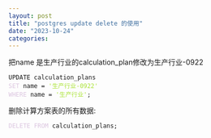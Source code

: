 ```yaml
---
layout: post
title: "postgres update delete 的使用"
date: "2023-10-24"
categories: 
---
```

<p>把name 是生产行业的calculation_plan修改为生产行业-0922</p>

<pre>
<code>UPDATE calculation_plans
<span style="color:#dcc6e0">SET</span> name = <span style="color:#abe338">&#39;生产行业-0922&#39;</span>
<span style="color:#dcc6e0">WHERE</span> name = <span style="color:#abe338">&#39;生产行业&#39;</span>;</code></pre>

<p>删除计算方案表的所有数据:</p>

<pre>
<code><span style="color:#dcc6e0">DELETE</span> <span style="color:#dcc6e0">FROM</span> calculation_plans;</code></pre>

